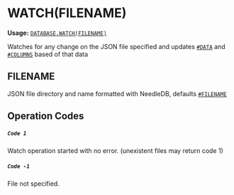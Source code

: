 # WATCH(FILENAME)
**Usage:** [`DATABASE.WATCH(FILENAME)`](https://github.com/NeedleChat/NeedleDB/blob/docs/docs/DATABASE.md)

Watches for any change on the JSON file specified and updates [`#DATA`](https://github.com/NeedleChat/NeedleDB/blob/docs/docs/DATABASE/properties/%23DATA.md) and [`#COLUMNS`](https://github.com/NeedleChat/NeedleDB/blob/docs/docs/DATABASE/properties/%23COLUMNS.md) based of that data
## FILENAME
JSON file directory and name formatted with NeedleDB, defaults [`#FILENAME`](https://github.com/NeedleChat/NeedleDB/blob/docs/docs/DATABASE/properties/%23FILENAME.md)
  
## Operation Codes

##### `Code 1`
Watch operation started with no error. (unexistent files may return code 1)

##### `Code -1`
File not specified.
